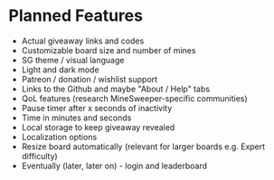 # Planned Features

- Actual giveaway links and codes
- Customizable board size and number of mines
- SG theme / visual language
- Light and dark mode
- Patreon / donation / wishlist support
- Links to the Github and maybe "About / Help" tabs
- QoL features (research MineSweeper-specific communities)
- Pause timer after x seconds of inactivity
- Time in minutes and seconds
- Local storage to keep giveaway revealed
- Localization options
- Resize board automatically (relevant for larger boards e.g. Expert difficulty)
- Eventually (later, later on) - login and leaderboard